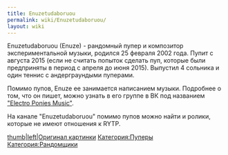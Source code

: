 ```yaml
---
title: Enuzetudaboruou
permalink: wiki/Enuzetudaboruou/
layout: wiki
---
```


Enuzetudaboruou (Enuze) - рандомный пупер и композитор экспериментальной
музыки, родился 25 февраля 2002 года. Пупит с августа 2015 (если не
считать попыток сделать пуп, которые были предприняты в период с апреля
до июня 2015). Выпустил 4 сольника и один теннис с андерграундыми
пуперами.

Помимо пупов, Enuze ее занимается написанием музыки. Подробнее о том,
что он пишет, можно узнать в его группе в ВК под названием ["Electro
Ponies Music"](https://vk.com/club120439845).

На канале "Enuzetudaboruou" помимо пупов можно найти и ролики, которые
не имеют отношения к RYTP.

[thumb\|left\|Оригинал картинки](Файл:15328_eightbit2.jpg "wikilink")
[Категория:Пуперы](Категория:Пуперы "wikilink")
[Категория:Рандомщики](Категория:Рандомщики "wikilink")
